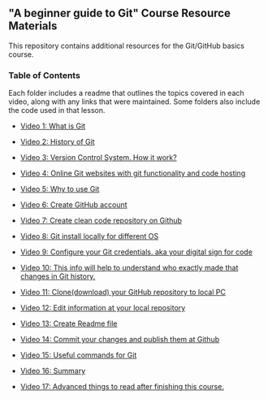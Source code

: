 ## "A beginner guide to Git" Course Resource Materials

This repository contains additional resources for the Git/GitHub basics course.



### Table of Contents

Each folder includes a readme that outlines the topics covered in each video, along with any links that were maintained. Some folders also include the code used in that lesson.

- [Video 1: What is Git](./VideoLessons/video-01)
- [Video 2: History of Git](./VideoLessons/video-02)
- [Video 3: Version Control System. How it work?](./VideoLessons/video-03)
- [Video 4: Online Git websites with git functionality and code hosting](./VideoLessons/video-04)
- [Video 5: Why to use Git](./VideoLessons/video-05)

- [Video 6: Create GitHub account](./VideoLessons/video-06)
- [Video 7: Create clean code repository on Github](./VideoLessons/video-07)
- [Video 8: Git install locally for different OS](./VideoLessons/video-08)

- [Video 9: Configure your Git credentials. aka your digital sign for code](./VideoLessons/video-09)
- [Video 10: This info will help to understand who exactly made that changes in Git history.](./VideoLessons/video-10)

- [Video 11: Clone(download) your GitHub repository to local PC](./VideoLessons/video-11)

- [Video 12: Edit information at your local repository](./VideoLessons/video-12)
- [Video 13: Create Readme file](./VideoLessons/video-13)

- [Video 14: Commit your changes and publish them at Github](./VideoLessons/video-14)

- [Video 15: Useful commands for Git](./VideoLessons/video-15)
- [Video 16: Summary](./VideoLessons/video-16)
- [Video 17: Advanced things to read after finishing this course.](./VideoLessons/video-17)
